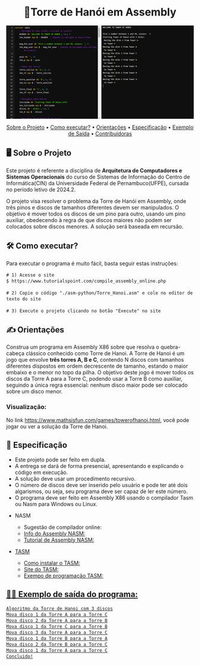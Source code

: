 <h1 align="center">🗼Torre de Hanói em Assembly</h1>
<div style="display: flex; justify-content: space-around;">
  <img src="asm-python/execucao_hanoi.png" alt="Execução do código da torre de hanoi">
</div>

<p align="center">
 <a href="#sobre-o-projeto">Sobre o Projeto</a> •
 <a href="#como-executar">Como executar?</a> • 
 <a href="#orientações">Orientações</a> • 
 <a href="#especificação">Especificação</a> • 
 <a href="#exemplo-de-saida">Exemplo de Saída</a> • 
 <a href="#contribuidoras">Contribuidoras</a>
</p>

<h2>🖥️ Sobre o Projeto</h2>
<p>Este projeto é referente a disciplina de <strong>Arquitetura de Computadores e Sistemas Operacionais</strong> do curso de Sistemas de Informação do Centro de Informática(CIN) da Universidade Federal de Pernambuco(UFPE), cursada no período letivo de 2024.2.</p>

<p>O projeto visa resolver o problema da Torre de Hanói em Assembly, onde três pinos e discos de tamanhos diferentes devem ser manipulados. O objetivo é mover todos os discos de um pino para outro, usando um pino auxiliar, obedecendo à regra de que discos maiores não podem ser colocados sobre discos menores. A solução será baseada em recursão.</p>

<h2>🛠️ Como executar?</h2>
Para executar o programa é muito fácil, basta seguir estas instruções:

```
# 1) Acesse o site
$ https://www.tutorialspoint.com/compile_assembly_online.php

# 2) Copie o código "./asm-python/Torre_Hanoi.asm" e cole no editor de texto do site

# 3) Execute o projeto clicando no botão "Execute" no site
```

<h2>✍️ Orientações</h2>
Construa um programa em Assembly X86 sobre que resolva o quebra-cabeça clássico conhecido como Torre de Hanoi. A Torre de Hanoi é um jogo que envolve <strong>três torres A, B e C</strong>, contendo N discos com tamanhos diferentes dispostos em ordem decrescente de tamanho, estando o maior embaixo e o menor no topo da pilha. O objetivo deste jogo é mover todos os discos da Torre A para a Torre C, podendo usar a Torre B como auxiliar, seguindo a única regra essencial: nenhum disco maior pode ser colocado sobre um disco menor.

<h3><strong>Visualização:</strong></h3>
No link <a href="https://www.mathsisfun.com/games/towerofhanoi.html">https://www.mathsisfun.com/games/towerofhanoi.html</a>, você pode jogar ou ver a solução da Torre de Hanoi.</p>

<h2>🧨 Especificação</h2>
<ul>
    <li>Este projeto pode ser feito em dupla.</li>
    <li>A entrega se dará de forma presencial, apresentando e explicando o código em execução.</li>
    <li>A solução deve usar um procedimento recursivo.</li>
    <li>O número de discos deve ser inserido pelo usuário e pode ter até dois algarismos, ou seja, seu programa deve ser capaz de ler este número.</li>
    <li>O programa deve ser feito em Assembly X86 usando o compilador Tasm ou  Nasm para Windows ou Linux.</li>
</ul>
<ul>
    <li>NASM</li>
    <ul>
    <li>Sugestão de compilador online: <a href="http://www.tutorialspoint.com/compile_assembly_online.php"></li>
    <li>Info do Assembly NASM: <a href="https://mentebinaria.gitbook.io/assembly/"></li>
    <li>Tutorial de Assembly NASM: <a href="https://www.tutorialspoint.com/assembly_programming/index.htm"></li>
</ul>
</ul>
<ul>
    <li>TASM</li>
    <ul>
    <li>Como instalar o TASM: <a href="https://www.youtube.com/watch?v=PQqLLd7owdQ"></li>
    <li>Site do TASM: <a href="https://sourceforge.net/projects/guitasm8086/"></li>
    <li>Exempo de programação TASM: <a href="https://www.facom.ufu.br/~gustavo/OC1/Apresentacoes/Assembly.pdf"></li>
</ul>
</ul>

<h2>👩‍💻 Exemplo de saída do programa:</h2>

```
Algoritmo da Torre de Hanoi com 3 discos
Mova disco 1 da Torre A para a Torre C
Mova disco 2 da Torre A para a Torre B
Mova disco 1 da Torre C para a Torre B
Mova disco 3 da Torre A para a Torre C
Mova disco 1 da Torre B para a Torre A
Mova disco 2 da Torre B para a Torre C
Mova disco 1 da Torre A para a Torre C
Concluido!
```

